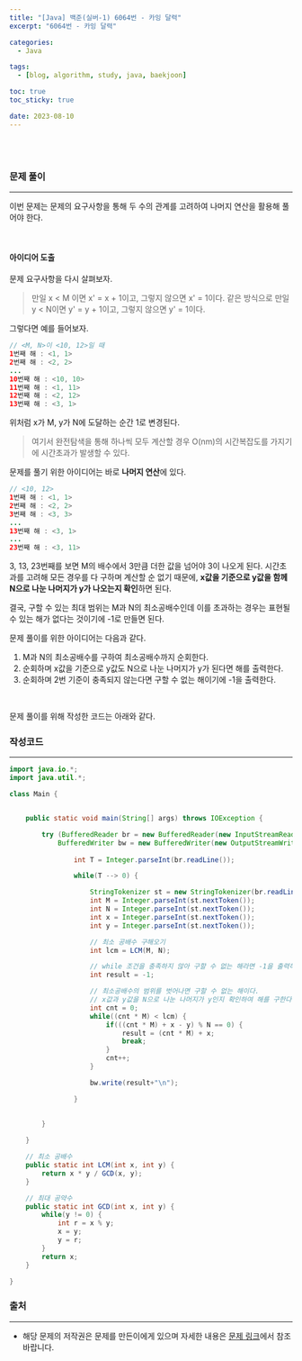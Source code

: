 ```yaml
---
title: "[Java] 백준(실버-1) 6064번 - 카잉 달력"
excerpt: "6064번 - 카잉 달력"

categories:
  - Java

tags:
  - [blog, algorithm, study, java, baekjoon]

toc: true
toc_sticky: true

date: 2023-08-10
---
```


<br><br>

### 문제 풀이

---

이번 문제는 문제의 요구사항을 통해 두 수의 관계를 고려하여 나머지 연산을 활용해 풀어야 한다.

<br>

#### 아이디어 도출

문제 요구사항을 다시 살펴보자.

> 만일 x < M 이면 x' = x + 1이고, 그렇지 않으면 x' = 1이다. 같은 방식으로 만일 y < N이면 y' = y + 1이고, 그렇지 않으면 y' = 1이다.

그렇다면 예를 들어보자.

```java
// <M, N>이 <10, 12>일 때
1번째 해 : <1, 1>
2번째 해 : <2, 2>
...
10번째 해 : <10, 10>
11번째 해 : <1, 11>
12번째 해 : <2, 12>
13번째 해 : <3, 1>
```

위처럼 x가 M, y가 N에 도달하는 순간 1로 변경된다.

> 여기서 완전탐색을 통해 하나씩 모두 계산할 경우 O(nm)의 시간복잡도를 가지기에 시간초과가 발생할 수 있다.

문제를 풀기 위한 아이디어는 바로 **나머지 연산**에 있다.

```java
// <10, 12>
1번째 해 : <1, 1>
2번째 해 : <2, 2>
3번째 해 : <3, 3>
...
13번째 해 : <3, 1>
...
23번째 해 : <3, 11>
```

3, 13, 23번째를 보면 M의 배수에서 3만큼 더한 값을 넘어야 3이 나오게 된다. 시간초과를 고려해 모든 경우를 다 구하며 계산할 순 없기 때문에, **x값을 기준으로 y값을 함께 N으로 나눈 나머지가 y가 나오는지 확인**하면 된다.

결국, 구할 수 있는 최대 범위는 M과 N의 최소공배수인데 이를 초과하는 경우는 표현될 수 있는 해가 없다는 것이기에 -1로 만들면 된다.

문제 풀이를 위한 아이디어는 다음과 같다.

1. M과 N의 최소공배수를 구하여 최소공배수까지 순회한다.
2. 순회하며 x값을 기준으로 y값도 N으로 나눈 나머지가 y가 된다면 해를 출력한다.
3. 순회하며 2번 기준이 충족되지 않는다면 구할 수 없는 해이기에 -1을 출력한다.

<br>

문제 풀이를 위해 작성한 코드는 아래와 같다.

### 작성코드

---

```java
import java.io.*;
import java.util.*;

class Main {    


    public static void main(String[] args) throws IOException {

        try (BufferedReader br = new BufferedReader(new InputStreamReader(System.in));
            BufferedWriter bw = new BufferedWriter(new OutputStreamWriter(System.out))) {
            
                int T = Integer.parseInt(br.readLine());

                while(T --> 0) {

                    StringTokenizer st = new StringTokenizer(br.readLine());
                    int M = Integer.parseInt(st.nextToken());
                    int N = Integer.parseInt(st.nextToken());
                    int x = Integer.parseInt(st.nextToken());
                    int y = Integer.parseInt(st.nextToken());

                    // 최소 공배수 구해오기
                    int lcm = LCM(M, N);

                    // while 조건을 충족하지 않아 구할 수 없는 해라면 -1을 출력하기 위해 -1로 초기화한다.
                    int result = -1;

                    // 최소공배수의 범위를 벗어나면 구할 수 없는 해이다.
                    // x값과 y값을 N으로 나눈 나머지가 y인지 확인하여 해를 구한다.
                    int cnt = 0;
                    while((cnt * M) < lcm) {
                        if(((cnt * M) + x - y) % N == 0) {
                            result = (cnt * M) + x;
                            break;
                        }
                        cnt++;
                    }

                    bw.write(result+"\n");

                }
                
                
        }

    }

    // 최소 공배수
    public static int LCM(int x, int y) {
        return x * y / GCD(x, y);
    }

    // 최대 공약수
    public static int GCD(int x, int y) {
        while(y != 0) {
            int r = x % y;
            x = y;
            y = r;
        }
        return x;
    }

}
```

### 출처

---

- 해당 문제의 저작권은 문제를 만든이에게 있으며 자세한 내용은 [문제 링크](https://www.acmicpc.net/problem/6064)에서 참조바랍니다.